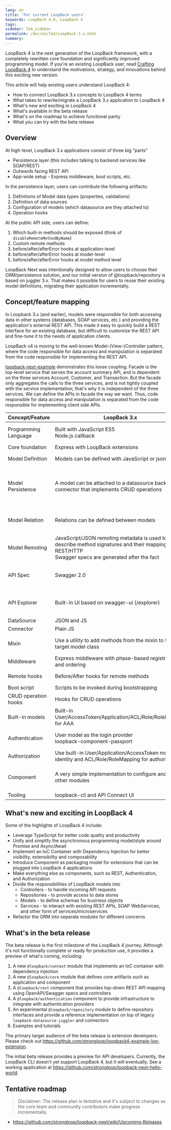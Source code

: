 ```yaml
---
lang: en
title: 'For current LoopBack users'
keywords: LoopBack 4.0, LoopBack 4
tags:
sidebar: lb4_sidebar
permalink: /doc/en/lb4/LoopBack-3.x.html
summary:
---
```


LoopBack 4 is the next generation of the LoopBack framework, with a completely rewritten core foundation and significantly improved programming model. If you're an existing LoopBack user, read [Crafting LoopBack 4](Crafting-LoopBack-4.md) to understand the motivations, strategy, and innovations behind this exciting new version.

This article will help existing users understand LoopBack 4:

- How to connect LoopBack 3.x concepts to LoopBack 4 terms
- What takes to rewrite/migrate a LoopBack 3.x application to LoopBack 4
- What's new and exciting in LoopBack 4
- What's available in the beta release
- What's on the roadmap to achieve functional parity
- What you can try with the beta release

## Overview

At high-level, LoopBack 3.x applications consist of three big "parts"

  - Persistence layer (this includes talking to backend services like SOAP/REST)
  - Outwards facing REST API
  - App-wide setup - Express middleware, boot scripts, etc.

In the persistence layer, users can contribute the following artifacts:

  1. Definitions of Model data types (properties, validations)
  2. Definition of data sources
  3. Configuration of models (which datasource are they attached to)
  4. Operation hooks

At the public API side, users can define:

  1. Which built-in methods should be exposed (think of `disableRemoteMethodByName`)
  1. Custom remote methods
  2. before/after/afterError hooks at application-level
  3. before/after/afterError hooks at model-level
  4. before/after/afterError hooks at model method level

LoopBack Next was intentionally designed to allow users to choose their ORM/persistence solution, and our initial version of @loopback/repository is based on juggler 3.x. That makes it possible for users to reuse their existing model definitions, migrating their application incrementally.

## Concept/feature mapping

In Loopback 3.x (and earlier), models were responsible for both accessing data in other systems (databases, SOAP services, etc.) and providing the application's external REST API. This made it easy to quickly build a REST interface for an existing database, but difficult to customize the REST API and fine-tune it to the needs of application clients.

LoopBack v4 is moving to the well-known Model-(View-)Controller pattern, where the code responsible for data access and manipulation is separated from the code responsible for implementing the REST API.

[loopback-next-example](https://github.com/strongloop/loopback-next-example) demonstrates this loose coupling. Facade is the top-level service that serves the account summary API, and is dependent on the three services Account, Customer, and Transaction. But the facade only aggregates the calls to the three services, and is not tightly coupled with the service implementation; that's why it is independent of the three services. We can define the APIs in facade the way we want. Thus, code responsible for data access and manipulation is separated from the code responsible for implementing client side APIs.


| Concept/Feature       | LoopBack 3.x                                   | LoopBack 4                                        |
| --------------------- | ---------------------------------------------- | ------------------------------------------------- |
| Programming Language  | Built with JavaScript ES5<br>Node.js callback  | TypeScript 2.5.x & JavaScript ES2016/2017<br>Promise & Async/Await         |
| Core foundation       | Express with LoopBack extensions               | Home-grown IoC container                           |
| Model Definition      | Models can be defined with JavaScript or json  | Models can be defined with TypeScript/JavaScript/JSON           |
| Model Persistence     | A model can be attached to a datasource backed by a connector that implements CRUD operations | Repository APIs are introduced to represent persistence related operations. Repository is the binding of model metadata to a datasource |
| Model Relation        | Relations can be defined between models        | (TBA) Relations can be defined between models but they will be realized between repositories |
| Model Remoting        | JavaScript/JSON remoting metadata is used to describe method signatures and their mapping to REST/HTTP<br>Swagger specs are generated after the fact                  | Remoting metadata can be supplied by OpenAPI JSON/YAML documents or TypeScript decorators |
| API Spec              | Swagger 2.0                                    | Swagger 2.0 and OpenAPI Spec 3.0, potentially other forms such as gRPC or GraphQL |
| API Explorer          | Built-in UI based on swagger-ui (/explorer)            |  (Beta) Expose Swagger/OpenAPI specs and a browser redirect to editor.swagger.io          |
| DataSource            | JSON and JS              |  Same as 3.x          |
| Connector             | Plain JS             |  JS and TypeScript          |
| Mixin                 | Use a utility to add methods from the mixin to the target model class | Use ES2015 mixin classes pattern supported by [TypeScript 2.2 and above](https://www.typescriptlang.org/docs/handbook/release-notes/typescript-2-2.html)           |
| Middleware            | Express middleware with phase-based registration and ordering | Sequence consists of actions            |
| Remote hooks          | Before/After hooks for remote methods             | Controller-level sequence/actions            |
| Boot script           | Scripts to be invoked during bootstrapping             |  (TBD)          |
| CRUD operation hooks  | Hooks for CRUD operations             |            |
| Built-in models       | Built-in User/AccessToken/Application/ACL/Role/RoleMapping for AAA       | (TBD)           |
| Authentication        | User model as the login provider<br>loopback-component-passport             | Authentication component with extensibility to strategy providers           |
| Authorization         | Use built-in User/Application/AccessToken model for identity and ACL/Role/RoleMapping for authorization |       Authorization component     |
| Component             | A very simple implementation to configure and invoke other modules        | A fully-fledged packaging model that allows contribution of extensions from other modules             |
| Tooling               | loopback-cli and API Connect UI             | (TBA)            |


## What's new and exciting in LoopBack 4

Some of the highlights of LoopBack 4 include:

- Leverage TypeScript for better code quality and productivity
- Unify and simplify the asynchronous programming model/style around Promise and Async/Await
- Implement an IoC Container with Dependency Injection for better visibility, extensibility and composability
- Introduce Component as packaging model for extensions that can be plugged into LoopBack 4 applications
- Make everything else as components, such as REST, Authentication, and Authorization
- Divide the responsibilities of LoopBack models into
  - Controllers - to handle incoming API requests
  - Repositories - to provide access to data stores
  - Models - to define schemas for business objects
  - Services - to interact with existing REST APIs, SOAP WebServices, and other form of services/microservices
- Refactor the ORM into separate modules for different concerns

## What's in the beta release

The beta release is the first milestone of the LoopBack 4 journey. Although it's not functionally complete or ready for production use, it provides a preview of what's coming, including:

1. A new `@loopback/context` module that implements an IoC container with dependency injection
2. A new `@loopback/core` module that defines core artifacts such as application and component
3. A `@loopback/rest` component that provides top-down REST API mapping using OpenAPI/Swagger specs and controllers
4. A `@loopback/authentication` component to provide infrastructure to integrate with authentication providers
5. An experimental `@loopback/repository` module to define repository interfaces and provide a reference implementation on top of legacy `loopback-datasource-juggler` and connectors
6. Examples and tutorials

The primary target audience of the beta release is extension developers. Please check out https://github.com/strongloop/loopback4-example-log-extension.

The initial beta release provides a preview for API developers. Currently, the LoopBack CLI doesn't yet support LoopBack 4, but it will eventually. See a working application at https://github.com/strongloop/loopback-next-hello-world.

## Tentative roadmap

> Disclaimer: The release plan is tentative and it's subject to changes as the core team and community contributors make progress incrementally.

- https://github.com/strongloop/loopback-next/wiki/Upcoming-Releases

